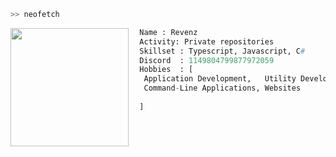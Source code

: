 ```bash
>> neofetch
```

<img align="left" src="https://avatars.githubusercontent.com/u/95893893?v=4" width="189"/>

```py
  Name : Revenz
  Activity: Private repositories
  Skillset : Typescript, Javascript, C#
  Discord  : 1149804799877972059
  Hobbies  : [
   Application Development,   Utility Development,
   Command-Line Applications, Websites
   
  ]
```
  

